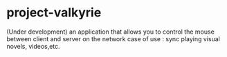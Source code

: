 # project-valkyrie
(Under development)
an application that allows you to control the mouse between client and server on the network
case of use : sync playing visual novels, videos,etc.
